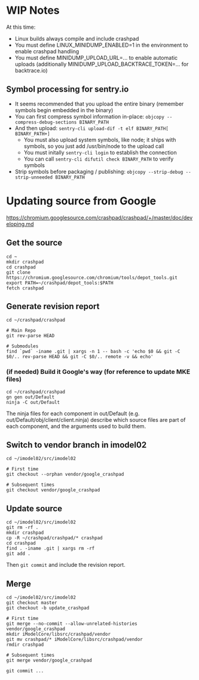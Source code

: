 # WIP Notes

At this time:
- Linux builds always compile and include crashpad
- You must define LINUX_MINIDUMP_ENABLED=1 in the environment to enable crashpad handling
- You must define MINIDUMP_UPLOAD_URL=... to enable automatic uploads (additionally MINIDUMP_UPLOAD_BACKTRACE_TOKEN=... for backtrace.io)

## Symbol processing for sentry.io

- It seems recommended that you upload the entire binary (remember symbols begin embedded in the binary)
- You can first compress symbol information in-place: `objcopy --compress-debug-sections BINARY_PATH`
- And then upload: `sentry-cli upload-dif -t elf BINARY_PATH[ BINARY_PATH+]`
    - You must also upload system symbols, like node; it ships with symbols, so you just add /usr/bin/node to the upload call
    - You must initally `sentry-cli login` to establish the connection
    - You can call `sentry-cli difutil check BINARY_PATH` to verify symbols
- Strip symbols before packaging / publishing: `objcopy --strip-debug --strip-unneeded BINARY_PATH`

# Updating source from Google

https://chromium.googlesource.com/crashpad/crashpad/+/master/doc/developing.md

## Get the source
```
cd ~
mkdir crashpad
cd crashpad
git clone https://chromium.googlesource.com/chromium/tools/depot_tools.git
export PATH=~/crashpad/depot_tools:$PATH
fetch crashpad
```

## Generate revision report
```
cd ~/crashpad/crashpad

# Main Repo
git rev-parse HEAD

# Submodules
find `pwd` -iname .git | xargs -n 1 -- bash -c 'echo $0 && git -C $0/.. rev-parse HEAD && git -C $0/.. remote -v && echo'
```

### (if needed) Build it Google's way (for reference to update MKE files)

```
cd ~/crashpad/crashpad
gn gen out/Default
ninja -C out/Default
```

The ninja files for each component in out/Default (e.g. out/Default/obj/client/client.ninja) describe which source files are part of each component, and the arguments used to build them.

## Switch to vendor branch in imodel02

```
cd ~/imodel02/src/imodel02

# First time
git checkout --orphan vendor/google_crashpad

# Subsequent times
git checkout vendor/google_crashpad
```

## Update source

```
cd ~/imodel02/src/imodel02
git rm -rf .
mkdir crashpad
cp -R ~/crashpad/crashpad/* crashpad
cd crashpad
find . -iname .git | xargs rm -rf
git add .
```

Then `git commit` and include the revision report.

## Merge

```
cd ~/imodel02/src/imodel02
git checkout master
git checkout -b update_crashpad

# First time
git merge --no-commit --allow-unrelated-histories vendor/google_crashpad
mkdir iModelCore/libsrc/crashpad/vendor
git mv crashpad/* iModelCore/libsrc/crashpad/vendor
rmdir crashpad

# Subsequent times
git merge vendor/google_crashpad

git commit ...
```
